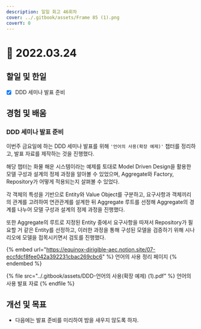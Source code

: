 ```yaml
---
description: 일일 회고 46회차
cover: ../.gitbook/assets/Frame 85 (1).png
coverY: 0
---
```


# 🙂 2022.03.24

## 할일 및 한일

* [x] DDD 세미나 발표 준비

## 경험 및 배움

### DDD 세미나 발표 준비

이번주 금요일에 하는 DDD 세미나 발표를 위해 `'언어의 사용(확장 예제)'` 챕터를 정리하고, 발표 자료를 제작하는 것을 진행했다.

해당 챕터는 화물 해운 시스템이라는 예제를 토대로 Model Driven Design을 활용한 모델 구성과 설계의 정제 과정을 알아볼 수 있었으며, Aggregate와 Factory, Repository가 어떻게 적용되는지 살펴볼 수 있었다.

각 객체의 특성을 기반으로 Entity와 Value Object를 구분하고, 요구사항과 객체끼리의 관계를 고려하여 연관관계를 설계한 뒤 Aggregate 루트를 선정해 Aggregate의 경계를 나누어 모델 구성과 설계의 정제 과정을 진행했다.

또한 Aggregate의 루트로 지정된 Entity 중에서 요구사항을 따져서 Repository가 필요할 거 같은 Entity를 선정하고, 이러한 과정을 통해 구성된 모델을 검증하기 위해 시나리오에 모델을 접목시키면서 검토를 진행했다.

{% embed url="https://equinox-dirigible-aec.notion.site/07-eccfdcf8fee042a392231cbac269cbc6" %}
언어의 사용 정리 페이지
{% endembed %}

{% file src="../.gitbook/assets/DDD-언어의 사용(확장 예제) (1).pdf" %}
언어의 사용 발표 자료
{% endfile %}

## 개선 및 목표

* 다음에는 발표 준비를 미리하여 밤을 새우지 않도록 하자.
